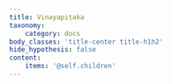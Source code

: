 ```yaml
---
title: Vinayapiṭaka
taxonomy:
    category: docs
body_classes: 'title-center title-h1h2'
hide_hypothesis: false
content:
    items: '@self.children'
---
```



